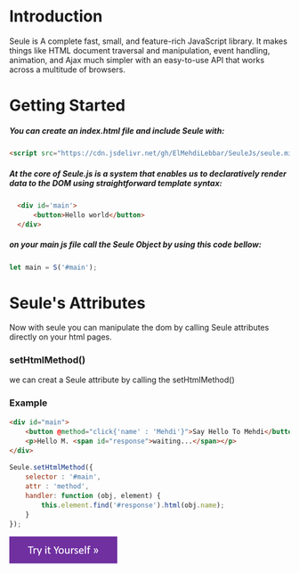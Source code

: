 # Introduction
Seule is A complete fast, small, and feature-rich JavaScript library. It makes things like HTML document traversal and manipulation, event handling, animation, and Ajax much simpler with an easy-to-use API that works across a multitude of browsers.


# Getting Started

##### You can create an index.html file and include Seule with:

```html
<script src="https://cdn.jsdelivr.net/gh/ElMehdiLebbar/SeuleJs/seule.min.js"></script>
```

##### At the core of Seule.js is a system that enables us to declaratively render data to the DOM using straightforward template syntax:

```html
  <div id='main'>
      <button>Hello world</button>
  </div>
```
##### on your main js file call the Seule Object by using this code bellow:

```javascript
let main = S('#main');
```

# Seule's Attributes

Now with seule you can manipulate the dom by calling Seule attributes directly on your html pages.

### setHtmlMethod()
we can creat a Seule attribute by calling the setHtmlMethod() 

### Example

```html
<div id="main">
    <button @method="click{'name' : 'Mehdi'}">Say Hello To Mehdi</button>
    <p>Hello M. <span id="response">waiting...</span></p>
</div>
```
```javascript
Seule.setHtmlMethod({
    selector : '#main',
    attr : 'method',
    handler: function (obj, element) {
        this.element.find('#response').html(obj.name);
    }
});
```
[![alt text](https://raw.githubusercontent.com/ElMehdiLebbar/SeuleJs/master/img/t.png)](https://codepen.io/el-mehdi-lebbar/pen/Exxppmd)




